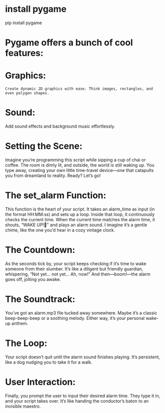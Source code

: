 # install pygame

pip install pygame

# Pygame offers a bunch of cool features:

 # Graphics: 
    Create dynamic 2D graphics with ease. Think images, rectangles, and even polygon shapes.

 # Sound: 
   Add sound effects and background music effortlessly.

# Setting the Scene: 

Imagine you’re programming this script while sipping a cup of chai or coffee. The room is dimly lit, and outside, the world is still waking up. You type away, creating your own little time-travel device—one that catapults you from dreamland to reality. Ready? Let’s go!

# The set_alarm Function: 

This function is the heart of your script. It takes an alarm_time as input (in the format HH:MM:ss) and sets up a loop. Inside that loop, it continuously checks the current time. When the current time matches the alarm time, it shouts, “WAKE UP!🥱” and plays an alarm sound. I imagine it’s a gentle chime, like the one you’d hear in a cozy vintage clock.

# The Countdown: 

As the seconds tick by, your script keeps checking if it’s time to wake someone from their slumber. It’s like a diligent but friendly guardian, whispering, “Not yet… not yet… Ah, now!” And then—boom!—the alarm goes off, jolting you awake. 

# The Soundtrack: 

You’ve got an alarm.mp3 file tucked away somewhere. Maybe it’s a classic beep-beep-beep or a soothing melody. Either way, it’s your personal wake-up anthem.

# The Loop: 

Your script doesn’t quit until the alarm sound finishes playing. It’s persistent, like a dog nudging you to take it for a walk.

# User Interaction: 

Finally, you prompt the user to input their desired alarm time. They type it in, and your script takes over. It’s like handing the conductor’s baton to an invisible maestro.
